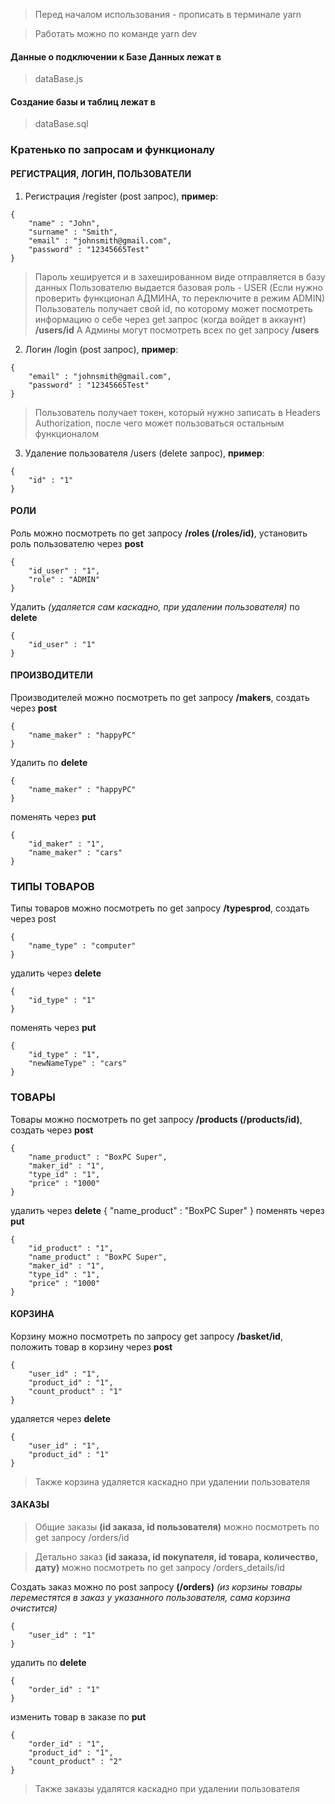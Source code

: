 > Перед началом использования - прописать в терминале yarn

> Работать можно по команде yarn dev

#### Данные о подключении к Базе Данных лежат в ####
> dataBase.js

#### Создание базы и таблиц лежат в ####
> dataBase.sql

### Кратенько по запросам и функционалу ###

#### РЕГИСТРАЦИЯ, ЛОГИН, ПОЛЬЗОВАТЕЛИ ####
1. Регистрация /register (post запрос), **пример**:
```
{
    "name" : "John",
    "surname" : "Smith",
    "email" : "johnsmith@gmail.com",
    "password" : "12345665Test"
}
```

> Пароль хешируется и в захешированном виде отправляется в базу данных
> Пользователю выдается базовая роль - USER (Если нужно проверить функционал АДМИНА, то переключите в режим ADMIN)
> Пользователь получает свой id, по которому может посмотреть информацию о себе через get запрос (когда войдет в аккаунт) **/users/id**
> А Админы могут посмотреть всех по get запросу **/users**

2. Логин /login (post запрос), **пример**:
```
{
    "email" : "johnsmith@gmail.com",
    "password" : "12345665Test"
}
```

> Пользователь получает токен, который нужно записать в Headers Authorization, после чего может пользоваться остальным функционалом

3. Удаление пользователя /users (delete запрос), **пример**:
```
{
    "id" : "1"
}
```


#### РОЛИ ####
Роль можно посмотреть по get запросу **/roles (/roles/id)**, установить роль пользователю через **post**
```
{
    "id_user" : "1",
    "role" : "ADMIN"
}
```
Удалить *(удаляется сам каскадно, при удалении пользователя)* по **delete**
```
{
    "id_user" : "1"
}
```

#### ПРОИЗВОДИТЕЛИ ####
Производителей можно посмотреть по get запросу **/makers**, создать через **post**
```
{
    "name_maker" : "happyPC"
}
```
Удалить по **delete**
```
{
    "name_maker" : "happyPC"
}
```
поменять через **put**
```
{
    "id_maker" : "1",
    "name_maker" : "cars"
}
```


### ТИПЫ ТОВАРОВ ###
Типы товаров можно посмотреть по get запросу **/typesprod**, создать через post
```
{
    "name_type" : "computer"
}
```
удалить через **delete**
```
{
    "id_type" : "1"
}
```
поменять через **put**
```
{
    "id_type" : "1",
    "newNameType" : "cars"
}
```


### ТОВАРЫ ###
Товары можно посмотреть по get запросу **/products (/products/id)**, создать через **post**
```
{
    "name_product" : "BoxPC Super",
    "maker_id" : "1",
    "type_id" : "1",
    "price" : "1000"
}
```
удалить через **delete**
{
    "name_product" : "BoxPC Super"
}
поменять через **put**
```
{
    "id_product" : "1",
    "name_product" : "BoxPC Super",
    "maker_id" : "1",
    "type_id" : "1",
    "price" : "1000"
}
```


#### КОРЗИНА ####
Корзину можно посмотреть по запросу get запросу **/basket/id**, положить товар в корзину через **post**
```
{
    "user_id" : "1",
    "product_id" : "1",
    "count_product" : "1"
}
```
удаляется через **delete**
```
{
    "user_id" : "1",
    "product_id" : "1"
}
```
> Также корзина удаляется каскадно при удалении пользователя




#### ЗАКАЗЫ ####
> Общие заказы **(id заказа, id пользователя)** можно посмотреть по get запросу /orders/id

> Детально заказ **(id заказа, id покупателя, id товара, количество, дату)** можно посмотреть по get запросу /orders_details/id

Создать заказ можно по post запросу **(/orders)** *(из корзины товары переместятся в заказ у указанного пользователя, сама корзина очистится)*
```
{
    "user_id" : "1"
}
```
удалить по **delete**
```
{
    "order_id" : "1"
}
```
изменить товар в заказе по **put**
```
{
    "order_id" : "1",
    "product_id" : "1",
    "count_product" : "2"
}
```
> Также заказы удалятся каскадно при удалении пользователя